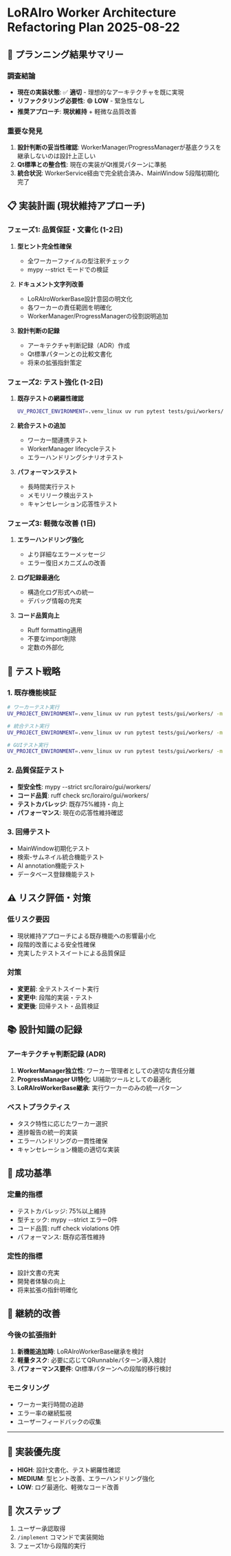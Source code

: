 # LoRAIro Worker Architecture Refactoring Plan 2025-08-22

## 🎯 **プランニング結果サマリー**

### **調査結論**
- **現在の実装状態**: ✅ **適切** - 理想的なアーキテクチャを既に実現
- **リファクタリング必要性**: 🟢 **LOW** - 緊急性なし
- **推奨アプローチ**: **現状維持** + 軽微な品質改善

### **重要な発見**
1. **設計判断の妥当性確認**: WorkerManager/ProgressManagerが基底クラスを継承しないのは設計上正しい
2. **Qt標準との整合性**: 現在の実装がQt推奨パターンに準拠
3. **統合状況**: WorkerService経由で完全統合済み、MainWindow 5段階初期化完了

## 📋 **実装計画 (現状維持アプローチ)**

### **フェーズ1: 品質保証・文書化 (1-2日)**
1. **型ヒント完全性確保**
   - 全ワーカーファイルの型注釈チェック
   - mypy --strict モードでの検証

2. **ドキュメント文字列改善**
   - LoRAIroWorkerBase設計意図の明文化
   - 各ワーカーの責任範囲を明確化
   - WorkerManager/ProgressManagerの役割説明追加

3. **設計判断の記録**
   - アーキテクチャ判断記録（ADR）作成
   - Qt標準パターンとの比較文書化
   - 将来の拡張指針策定

### **フェーズ2: テスト強化 (1-2日)**
1. **既存テストの網羅性確認**
   ```bash
   UV_PROJECT_ENVIRONMENT=.venv_linux uv run pytest tests/gui/workers/ -v --cov
   ```

2. **統合テストの追加**
   - ワーカー間連携テスト
   - WorkerManager lifecycleテスト
   - エラーハンドリングシナリオテスト

3. **パフォーマンステスト**
   - 長時間実行テスト
   - メモリリーク検出テスト
   - キャンセレーション応答性テスト

### **フェーズ3: 軽微な改善 (1日)**
1. **エラーハンドリング強化**
   - より詳細なエラーメッセージ
   - エラー復旧メカニズムの改善

2. **ログ記録最適化**
   - 構造化ログ形式への統一
   - デバッグ情報の充実

3. **コード品質向上**
   - Ruff formatting適用
   - 不要なimport削除
   - 定数の外部化

## 🧪 **テスト戦略**

### **1. 既存機能検証**
```bash
# ワーカーテスト実行
UV_PROJECT_ENVIRONMENT=.venv_linux uv run pytest tests/gui/workers/ -m unit

# 統合テスト実行  
UV_PROJECT_ENVIRONMENT=.venv_linux uv run pytest tests/gui/workers/ -m integration

# GUIテスト実行
UV_PROJECT_ENVIRONMENT=.venv_linux uv run pytest tests/gui/workers/ -m gui
```

### **2. 品質保証テスト**
- **型安全性**: mypy --strict src/lorairo/gui/workers/
- **コード品質**: ruff check src/lorairo/gui/workers/
- **テストカバレッジ**: 既存75%維持・向上
- **パフォーマンス**: 現在の応答性維持確認

### **3. 回帰テスト**
- MainWindow初期化テスト
- 検索-サムネイル統合機能テスト
- AI annotation機能テスト
- データベース登録機能テスト

## ⚠️ **リスク評価・対策**

### **低リスク要因**
- 現状維持アプローチによる既存機能への影響最小化
- 段階的改善による安全性確保
- 充実したテストスイートによる品質保証

### **対策**
- **変更前**: 全テストスイート実行
- **変更中**: 段階的実装・テスト
- **変更後**: 回帰テスト・品質検証

## 📚 **設計知識の記録**

### **アーキテクチャ判断記録 (ADR)**
1. **WorkerManager独立性**: ワーカー管理者としての適切な責任分離
2. **ProgressManager UI特化**: UI補助ツールとしての最適化
3. **LoRAIroWorkerBase継承**: 実行ワーカーのみの統一パターン

### **ベストプラクティス**
- タスク特性に応じたワーカー選択
- 進捗報告の統一的実装
- エラーハンドリングの一貫性確保
- キャンセレーション機能の適切な実装

## 🎯 **成功基準**

### **定量的指標**
- テストカバレッジ: 75%以上維持
- 型チェック: mypy --strict エラー0件
- コード品質: ruff check violations 0件
- パフォーマンス: 既存応答性維持

### **定性的指標**
- 設計文書の充実
- 開発者体験の向上
- 将来拡張の指針明確化

## 🔄 **継続的改善**

### **今後の拡張指針**
1. **新機能追加時**: LoRAIroWorkerBase継承を検討
2. **軽量タスク**: 必要に応じてQRunnableパターン導入検討
3. **パフォーマンス要件**: Qt標準パターンへの段階的移行検討

### **モニタリング**
- ワーカー実行時間の追跡
- エラー率の継続監視
- ユーザーフィードバックの収集

---

## 📝 **実装優先度**
- **HIGH**: 設計文書化、テスト網羅性確認
- **MEDIUM**: 型ヒント改善、エラーハンドリング強化
- **LOW**: ログ最適化、軽微なコード改善

## 🚀 **次ステップ**
1. ユーザー承認取得
2. `/implement` コマンドで実装開始
3. フェーズ1から段階的実行